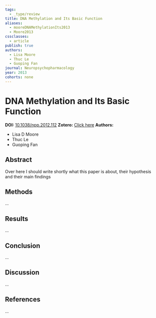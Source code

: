 ```yaml
---
tags:
  - _type/review
title: DNA Methylation and Its Basic Function
aliases:
  - mooreDNAMethylationIts2013
  - Moore2013
cssclasses:
  - article
publish: true
authors:
  - Lisa Moore
  - Thuc Le
  - Guoping Fan
journal: Neuropsychopharmacology
year: 2013
cohorts: none
---
```

# DNA Methylation and Its Basic Function
**DOI:** [10.1038/npp.2012.112](https://www.doi.org/10.1038/npp.2012.112)
**Zotero:** [Click here](zotero://select/items/@mooreDNAMethylationIts2013)
**Authors:**
  - Lisa D Moore
  - Thuc Le
  - Guoping Fan

## Abstract
Over here I should write shortly what this paper is about, their hypothesis and their main findings
> 

## Methods
...

## Results
...

## Conclusion
...

## Discussion
...

## References
...